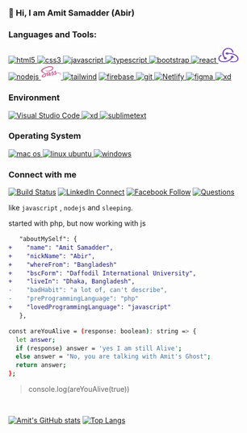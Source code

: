 ### 💎 Hi, I am Amit Samadder (Abir)

<!-- ##### I ❤️ to work with JavaScript, TypeScript, ReactJS, NextJS, ReduxJS, ContextAPI 
##### I ❤️ to use mac OS, Linux (ubuntu) OS, Windows OS 
##### I ❤️ the tools to development are WebStorm, vscode, postman, chrome -->

### Languages and Tools:
[<img src="https://upload.wikimedia.org/wikipedia/commons/8/82/Devicon-html5-plain.svg" alt="html5" width="40" height="30"/> ](https://www.w3.org/html) 
[<img src="https://upload.wikimedia.org/wikipedia/commons/7/70/Devicon-css3-plain.svg" alt="css3" width="40" height="30"/> ](https://www.w3schools.com/css) 
[<img src="https://upload.wikimedia.org/wikipedia/commons/9/99/Unofficial_JavaScript_logo_2.svg" alt="javascript" width="40" height="30"/> ](https://developer.mozilla.org/en-US/docs/Web/JavaScript) 
[<img src="https://upload.wikimedia.org/wikipedia/commons/4/4c/Typescript_logo_2020.svg" alt="typescript" width="40" height="30"/> ](https://www.typescriptlang.org/) 
[<img src="https://upload.wikimedia.org/wikipedia/commons/b/b2/Bootstrap_logo.svg" alt="bootstrap" width="40" height="30"/> ](https://getbootstrap.com/) 
[<img src="https://upload.wikimedia.org/wikipedia/commons/4/47/React.svg" alt="react" width="40" height="30"/> ](https://reactjs.org) 
[<img src="https://raw.githubusercontent.com/devicons/devicon/master/icons/redux/redux-original.svg" alt="redux" width="40" height="30"/> ](https://redux.js.org) 
[<img src="https://www.vectorlogo.zone/logos/nodejs/nodejs-icon.svg" alt="nodejs" width="40" height="30"/> ](https://nodejs.org) 
[<img src="https://raw.githubusercontent.com/devicons/devicon/master/icons/sass/sass-original.svg" alt="sass" width="40" height="30"/> ](https://sass-lang.com)
[<img src="https://www.vectorlogo.zone/logos/tailwindcss/tailwindcss-icon.svg" alt="tailwind" width="40" height="30"/>](https://tailwindcss.com) 
[<img src="https://www.vectorlogo.zone/logos/firebase/firebase-icon.svg" alt="firebase" width="40" height="30"/> ](https://firebase.google.com) 
[<img src="https://www.vectorlogo.zone/logos/git-scm/git-scm-icon.svg" alt="git" width="40" height="30"/> ](https://git-scm.com) 
[<img src="https://www.vectorlogo.zone/logos/netlify/netlify-icon.svg" alt="Netlify" width="40" height="30"/> ](https://www.netlify.com/) 
[<img src="https://www.vectorlogo.zone/logos/figma/figma-icon.svg" alt="figma" width="40" height="30"/> ](https://www.figma.com) 
[<img src="https://cdn.worldvectorlogo.com/logos/adobe-xd.svg" alt="xd" width="40" height="30"/> ](https://www.adobe.com/products/xd.html) 

### Environment
[<img src="https://upload.wikimedia.org/wikipedia/commons/2/2d/Visual_Studio_Code_1.18_icon.svg" alt="Visual Studio Code" width="40" height="30"/> ](https://code.visualstudio.com) 
[<img src="https://upload.wikimedia.org/wikipedia/commons/c/c0/WebStorm_Icon.svg" alt="xd" width="40" height="30"/> ](https://www.jetbrains.com/webstorm/) 
[<img src="https://upload.wikimedia.org/wikipedia/commons/7/79/Breezeicons-apps-48-sublime-text.svg" alt="sublimetext" width="40" height="30"/> ](https://www.sublimetext.com/) 

### Operating System
[<img src="http://incitrio.com/wp-content/uploads/2015/01/Apple_gray_logo.png" alt="mac os" width="30" height="30"/> ](https://www.apple.com/macos/monterey/) 
[<img src="https://cdn.worldvectorlogo.com/logos/ubuntu-icon.svg" alt="linux ubuntu" width="40" height="30"/> ](https://ubuntu.com/) 
[<img src="https://upload.wikimedia.org/wikipedia/commons/5/5f/Windows_logo_-_2012.svg" alt="windows" width="30" height="30"/> ](https://www.microsoft.com/en-us/windows) 


### Connect with me
[![Build Status](https://github.com/twbs/icons/workflows/Tests/badge.svg)](https://github.com/amiamitswe)
[![LinkedIn Connect](https://img.shields.io/badge/%20-Connect-black?color=14171A&labelColor=212121&logo=linkedin&logoColor=ffffff)](https://bd.linkedin.com/in/amiamitswe) 
[![Facebook Follow](https://img.shields.io/badge/%20-Follow-black?color=14171A&labelColor=1976d2&logo=facebook&logoColor=ffffff)](https://facebook.com/amit.s.abir) 
[![Questions](https://img.shields.io/badge/%20-Questions-black?color=14171A&labelColor=fff&logo=stackoverflow&logoColor=0c0d0e26)](https://stackoverflow.com/users/8791843/a-s-abir)


like `javascript` , `nodejs` and `sleeping`.

started with php, but now working with js

```diff
   "aboutMySelf": {
+    "name": "Amit Samadder",
+    "nickName": "Abir",
+    "whereFrom": "Bangladesh"
+    "bscForm": "Daffodil International University",
+    "liveIn": "Dhaka, Bangladesh",
-    "badHabit": "a lot of, can't describe",
-    "preProgrammingLanguage": "php"
+    "lovedProgrammingLanguage": "javascript"
   },
```

```bash
const areYouAlive = (response: boolean): string => {
  let answer;
  if (response) answer = 'yes I am still Alive';
  else answer = "No, you are talking with Amit's Ghost";
  return answer;
};
```

> console.log(areYouAlive(true))
<br/>

[![Amit's GitHub stats](https://github-readme-stats.vercel.app/api?username=amiamitswe&count_private=true&show_icons=true)](https://github.com/amiamitswe) [![Top Langs](https://github-readme-stats.vercel.app/api/top-langs/?username=amiamitswe&layout=compact)](https://github.com/amiamitswe)
